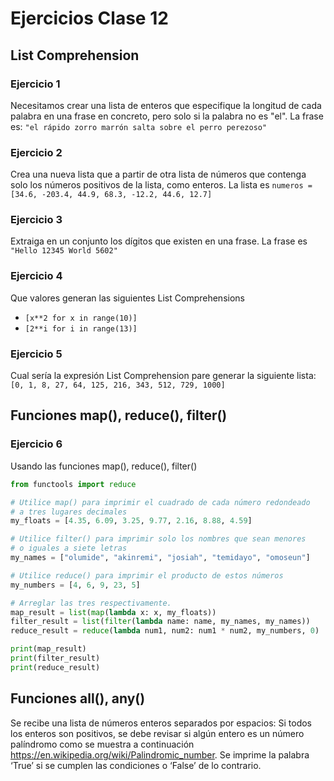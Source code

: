 # Ejercicios Clase 12

## List Comprehension

### Ejercicio 1
Necesitamos crear una lista de enteros que especifique la longitud de cada palabra en una frase en concreto, pero solo si la palabra no es "el". La frase es: `"el rápido zorro marrón salta sobre el perro perezoso"`

### Ejercicio 2
Crea una nueva lista que a partir de otra lista de números que contenga solo los números positivos de la lista, como enteros. La lista es `numeros = [34.6, -203.4, 44.9, 68.3, -12.2, 44.6, 12.7]`

### Ejercicio 3
Extraiga en un conjunto los dígitos que existen en una frase. La frase es `"Hello 12345 World 5602"`

### Ejercicio 4
Que valores generan las siguientes List Comprehensions
* `[x**2 for x in range(10)]`
* `[2**i for i in range(13)]`

### Ejercicio 5
Cual sería la expresión List Comprehension pare generar la siguiente lista: `[0, 1, 8, 27, 64, 125, 216, 343, 512, 729, 1000]`

## Funciones map(), reduce(), filter()
### Ejercicio 6
Usando las funciones map(), reduce(), filter()
```python
from functools import reduce 

# Utilice map() para imprimir el cuadrado de cada número redondeado
# a tres lugares decimales
my_floats = [4.35, 6.09, 3.25, 9.77, 2.16, 8.88, 4.59]

# Utilice filter() para imprimir solo los nombres que sean menores
# o iguales a siete letras
my_names = ["olumide", "akinremi", "josiah", "temidayo", "omoseun"]

# Utilice reduce() para imprimir el producto de estos números
my_numbers = [4, 6, 9, 23, 5]

# Arreglar las tres respectivamente.
map_result = list(map(lambda x: x, my_floats))
filter_result = list(filter(lambda name: name, my_names, my_names))
reduce_result = reduce(lambda num1, num2: num1 * num2, my_numbers, 0)

print(map_result)
print(filter_result)
print(reduce_result)
```

## Funciones all(), any()
Se recibe una lista de números enteros separados por espacios: Si todos los enteros son positivos, se debe revisar si algún entero es un número palíndromo como se muestra a continuación https://en.wikipedia.org/wiki/Palindromic_number. Se imprime la palabra ‘True’ si se cumplen las condiciones o ‘False’ de lo contrario.
